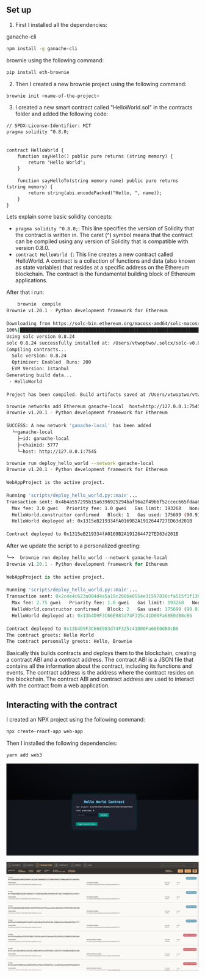 ## Set up


1. First I installed all the dependencies:

ganache-cli
```bash
npm install -g ganache-cli
```

brownie using the following command:
```bash
pip install eth-brownie
```

2. Then I created a new brownie project using the following command:
```bash
brownie init <name-of-the-project>
```

3. I created a new smart contract called "HelloWorld.sol" in the contracts folder and added the following code:
```solidity
// SPDX-License-Identifier: MIT
pragma solidity ^0.8.0;


contract HelloWorld {
    function sayHello() public pure returns (string memory) {
        return "Hello World";
    }
    
    function sayHelloTo(string memory name) public pure returns (string memory) {
        return string(abi.encodePacked("Hello, ", name));
    }
}
```

Lets explain some basic solidity concepts:
- `pragma solidity ^0.8.0;`: This line specifies the version of Solidity that the contract is written in. The caret (^) symbol means that the contract can be compiled using any version of Solidity that is compatible with version 0.8.0.
- `contract HelloWorld {`: This line creates a new contract called HelloWorld. A contract is a collection of functions and data (also known as state variables) that resides at a specific address on the Ethereum blockchain. The contract is the fundamental building block of Ethereum applications.






After that i run: 
```bash
    brownie  compile                                                                                                                                                                             
Brownie v1.20.1 - Python development framework for Ethereum

Downloading from https://solc-bin.ethereum.org/macosx-amd64/solc-macosx-amd64-v0.8.24+commit.e11b9ed9
100%|██████████████████████████████████████████████████████████████████████████████████████████████████████████████████████████████████████████████████████████████| 79.0M/79.0M [03:39<00:00, 359kiB/s]
Using solc version 0.8.24
solc 0.8.24 successfully installed at: /Users/vtwoptwo/.solcx/solc-v0.8.24
Compiling contracts...
  Solc version: 0.8.24
  Optimizer: Enabled  Runs: 200
  EVM Version: Istanbul
Generating build data...
 - HelloWorld

Project has been compiled. Build artifacts saved at /Users/vtwoptwo/vtwoptwo/projects/blockchain/ethereum-metamask-contract-fe/web-app/build/contracts
```

```bash
brownie networks add Ethereum ganache-local  host=http://127.0.0.1:7545 chainid=5777                                                                                                           1 ↵
Brownie v1.20.1 - Python development framework for Ethereum

SUCCESS: A new network 'ganache-local' has been added
  └─ganache-local
    ├─id: ganache-local
    ├─chainid: 5777
    └─host: http://127.0.0.1:7545

```

```bash
brownie run deploy_hello_world --network ganache-local
Brownie v1.20.1 - Python development framework for Ethereum

WebAppProject is the active project.

Running 'scripts/deploy_hello_world.py::main'...
Transaction sent: 0x4b4a557295b15a6396925294baf96a2f49b6f52ccec665fdaa66283f5a6206c8
  Max fee: 3.0 gwei   Priority fee: 1.0 gwei   Gas limit: 193268   Nonce: 0
  HelloWorld.constructor confirmed   Block: 1   Gas used: 175699 (90.91%)   Gas price: 1.875 gwei
  HelloWorld deployed at: 0x1315eB219334fA0169B2A1912644727ED63d201B

Contract deployed to 0x1315eB219334fA0169B2A1912644727ED63d201B
```


After we update the script to a personalized greeting:
```python
╰─➤  brownie run deploy_hello_world --network ganache-local
Brownie v1.20.1 - Python development framework for Ethereum

WebAppProject is the active project.

Running 'scripts/deploy_hello_world.py::main'...
Transaction sent: 0x2c4e4c623a084d4a5a19c2886e0554e31597836cfa515f1f13bb05a0d8452a60
  Max fee: 2.75 gwei   Priority fee: 1.0 gwei   Gas limit: 193268   Nonce: 1
  HelloWorld.constructor confirmed   Block: 2   Gas used: 175699 (90.91%)   Gas price: 1.771342689 gwei
  HelloWorld deployed at: 0x13b4D9F3C66E983d74F325c41D00Fa68E0dB8cB6

Contract deployed to 0x13b4D9F3C66E983d74F325c41D00Fa68E0dB8cB6
The contract greets: Hello World
The contract personally greets: Hello, Brownie
```

Basically this builds contracts and deploys them to the blockchain, creating a contract ABI and a contract address. The contract ABI is a JSON file that contains all the information about the contract, including its functions and events. The contract address is the address where the contract resides on the blockchain. The contract ABI and contract address are used to interact with the contract from a web application.

## Interacting with the contract
I created an NPX project using the following command:
```bash
npx create-react-app web-app
```

Then I installed the following dependencies:
```bash
yarn add web3
```




![Hello World Contract FE](image-1.png)


![Example of my ganache instance](image.png)